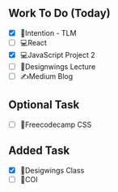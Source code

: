 ## Work To Do (Today)
- [x] 📖Intention - TLM 
- [ ] 💻React
- [x] 💻JavaScript Project 2
- [ ] 🎨Designwings Lecture
- [ ] ✍️Medium Blog

## Optional Task
- [ ] 🔷Freecodecamp CSS
## Added Task
- [x] 🎨Desigwings Class
- [ ] 👷COI
